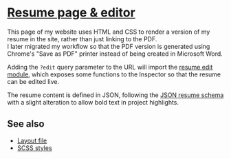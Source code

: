 # [Resume page & editor](https://tigeroakes.com/resume?edit)

This page of my website uses HTML and CSS to render a version of my resume in the site, rather than just linking to the PDF. \
I later migrated my workflow so that the PDF version is generated using Chrome's "Save as PDF" printer
instead of being created in Microsoft Word.

Adding the `?edit` query parameter to the URL will import the [resume edit module](edit.js),
which exposes some functions to the Inspector so that the resume can be edited live.

The resume content is defined in JSON, following the [JSON resume schema](https://jsonresume.org/)
with a slight alteration to allow bold text in project highlights.

## See also

- [Layout file](../../layouts/_default/resume.html)
- [SCSS styles](../../assets/sass/resume)
